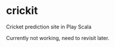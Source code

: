 crickit
=======

Cricket prediction site in Play Scala

Currently not working, need to revisit later.
